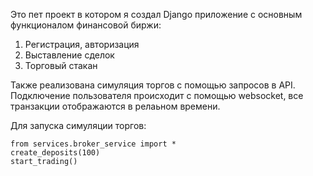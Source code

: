 Это пет проект в котором я создал Django приложение с основным функционалом финансовой биржи:
1. Регистрация, авторизация
2. Выставление сделок
3. Торговый стакан

Также реализована симуляция торгов с помощью запросов в API. Подключение пользователя происходит с помощью websocket, все транзакции отображаются в релаьном времени.

Для запуска симуляции торгов:
```
from services.broker_service import *
create_deposits(100)
start_trading()
```

